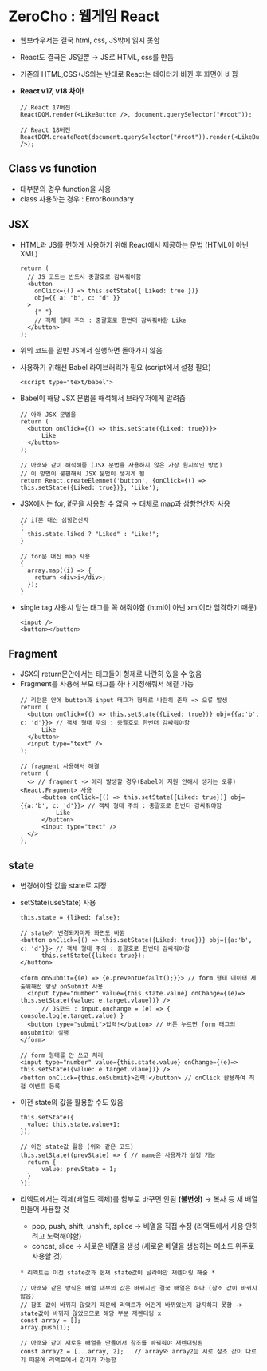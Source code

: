 # ZeroCho : 웹게임 React

- 웹브라우저는 결국 html, css, JS밖에 읽지 못함
- React도 결국은 JS일뿐 → JS로 HTML, css를 만듬
- 기존의 HTML,CSS+JS와는 반대로 React는 데이터가 바뀐 후 화면이 바뀜
- **React v17, v18 차이!**

  ```tsx
  // React 17버전
  ReactDOM.render(<LikeButton />, document.querySelector("#root"));

  // React 18버전
  ReactDOM.createRoot(document.querySelector("#root")).render(<LikeButton />);
  ```

## Class vs function

- 대부분의 경우 function을 사용
- class 사용하는 경우 : ErrorBoundary

## JSX

- HTML과 JS를 편하게 사용하기 위해 React에서 제공하는 문법 (HTML이 아닌 XML)
  ```tsx
  return (
    // JS 코드는 반드시 중괄호로 감싸줘야함
    <button
      onClick={() => this.setState({ Liked: true })}
      obj={{ a: "b", c: "d" }}
    >
      {" "}
      // 객체 형태 주의 : 중괄호로 한번더 감싸줘야함 Like
    </button>
  );
  ```
- 위의 코드를 일반 JS에서 실행하면 돌아가지 않음
- 사용하기 위해선 Babel 라이브러리가 필요 (script에서 설정 필요)
  ```tsx
  <script type="text/babel">
  ```
- Babel이 해당 JSX 문법을 해석해서 브라우저에게 알려줌

  ```tsx
  // 아래 JSX 문법을
  return (
  	<button onClick={() => this.setState({Liked: true})}>
  		Like
  	</button>
  );

  // 아래와 같이 해석해줌 (JSX 문법을 사용하지 않은 가장 원시적인 방법)
  // 이 방법이 불편해서 JSX 문법이 생기게 됨
  return React.createElemnet('button', {onClick={() => this.setState({Liked: true})}, 'Like');
  ```

- JSX에서는 for, if문을 사용할 수 없음 → 대체로 map과 삼항연산자 사용

  ```tsx
  // if문 대신 삼항연산자
  {
    this.state.liked ? "Liked" : "Like!";
  }

  // for문 대신 map 사용
  {
    array.map((i) => {
      return <div>i</div>;
    });
  }
  ```

- single tag 사용시 닫는 태그를 꼭 해줘야함 (html이 아닌 xml이라 엄격하기 때문)
  ```tsx
  <input />
  <button></button>
  ```

## Fragment

- JSX의 return문안에서는 태그들이 형제로 나란히 있을 수 없음
- Fragment를 사용해 부모 태그를 하나 지정해줘서 해결 가능
  ```tsx
  // 리턴문 안에 button과 input 태그가 형제로 나란히 존재 => 오류 발생
  return (
  	<button onClick={() => this.setState({Liked: true})} obj={{a:'b', c: 'd'}}> // 객체 형태 주의 : 중괄호로 한번더 감싸줘야함
  		Like
  	</button>
  	<input type="text" />
  );
  ```
  ```tsx
  // fragment 사용해서 해결
  return (
  	<> // fragment -> 에러 발생할 경우(Babel이 지원 안해서 생기는 오류) <React.Fragment> 사용
  		<button onClick={() => this.setState({Liked: true})} obj={{a:'b', c: 'd'}}> // 객체 형태 주의 : 중괄호로 한번더 감싸줘야함
  			Like
  		</button>
  		<input type="text" />
  	</>
  );
  ```

## state

- 변경해야할 값을 state로 지정
- setState(useState) 사용

  ```tsx
  this.state = {liked: false};

  // state가 변경되자마자 화면도 바뀜
  <button onClick={() => this.setState({Liked: true})} obj={{a:'b', c: 'd'}}> // 객체 형태 주의 : 중괄호로 한번더 감싸줘야함
  		this.setState({liked: true});
  </button>
  ```

  ```tsx
  <form onSubmit={(e) => {e.preventDefault();}}> // form 형태 데이터 제출위해선 항상 onSubmit 사용
  	<input type="number" value={this.state.value} onChange={(e)=> this.setState({value: e.target.vlaue})} />
  		// JS코드 : input.onchange = (e) => { console.log(e.target.value) }
  	<button type="submit">입력!</button> // 버튼 누르면 form 태그의 onsubmit이 실행
  </form>

  // form 형태를 안 쓰고 처리
  <input type="number" value={this.state.value} onChange={(e)=> this.setState({value: e.target.vlaue})} />
  <button onClick={this.onSubmit}>입력!</button> // onClick 활용하여 직접 이벤트 등록

  ```

- 이전 state의 값을 활용할 수도 있음

  ```tsx
  this.setState({
  	value: this.state.value+1;
  });

  // 이전 state값 활용 (위와 같은 코드)
  this.setState((prevState) => { // name은 사용자가 설정 가능
  	return {
  		value: prevState + 1;
  	}
  });
  ```

- 리액트에서는 객체(배열도 객체)를 함부로 바꾸면 안됨 **(불변성)** → 복사 등 새 배열 만들어 사용할 것

  - pop, push, shift, unshift, splice → 배열을 직접 수정 (리액트에서 사용 안하려고 노력해야함)
  - concat, slice → 새로운 배열을 생성 (새로운 배열을 생성하는 메소드 위주로 사용할 것)

  ```tsx
  * 리액트는 이전 state값과 현재 state값이 달라야만 재렌더링 해줌 *

  // 아래와 같은 방식은 배열 내부의 값은 바뀌지만 결국 배열은 하나 (참조 값이 바뀌지 않음)
  // 참조 값이 바뀌지 않았기 때문에 리액트가 어떤게 바뀌었는지 감지하지 못함 -> state값이 바뀌지 않았으므로 해당 부분 재렌더링 x
  const array = [];
  array.push(1);

  // 아래와 같이 새로운 배열을 만들어서 참조를 바꿔줘야 재렌더링됨
  const array2 = [...array, 2];   // array와 array2는 서로 참조 값이 다르기 때문에 리액트에서 감지가 가능함

  ```
